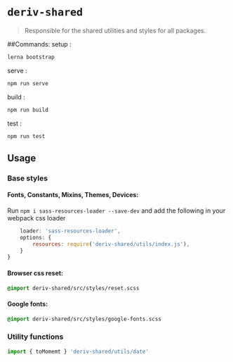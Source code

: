 # `deriv-shared`
> Responsible for the shared utilities and styles for all packages.

##Commands:
setup :
  ```sh 
  lerna bootstrap
  ```
serve : 
  ```sh 
  npm run serve
  ```
build : 
  ```sh 
  npm run build
  ```
test  :
  ```sh 
  npm run test
  ```

## Usage

### Base styles

#### Fonts, Constants, Mixins, Themes, Devices:
Run `npm i sass-resources-loader --save-dev` and add the following in your webpack css loader

```js {
    loader: 'sass-resources-loader',
    options: {
        resources: require('deriv-shared/utils/index.js'),
    }
}
```

#### Browser css reset:
```scss
@import deriv-shared/src/styles/reset.scss
```

#### Google fonts:
```scss
@import deriv-shared/src/styles/google-fonts.scss
```

### Utility functions
```js
import { toMomemt } 'deriv-shared/utils/date'
```